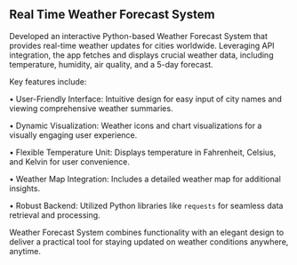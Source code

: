 ## Real Time Weather Forecast System































































































































































































































































































































































































































































































































































































































































































































































































































































































































































































































































Developed an interactive Python-based Weather Forecast System that provides real-time weather updates for cities worldwide. Leveraging API integration, the app fetches and displays crucial weather data, including temperature, humidity, air quality, and a 5-day forecast.































































































































































































































































































































































































































































































































































































































































































































































































































































































































































































































































































































































































































































































































































































































































































































































































Key features include:































































































































































































































































































































































































































































































































• User-Friendly Interface: Intuitive design for easy input of city names and viewing comprehensive weather summaries.































































































































































































































































































































































































































































































































• Dynamic Visualization: Weather icons and chart visualizations for a visually engaging user experience.































































































































































































































































































































































































































































































































• Flexible Temperature Unit: Displays temperature in Fahrenheit, Celsius, and Kelvin for user convenience.































































































































































































































































































































































































































































































































• Weather Map Integration: Includes a detailed weather map for additional insights.































































































































































































































































































































































































































































































































• Robust Backend: Utilized Python libraries like `requests` for seamless data retrieval and processing.































































































































































































































































































































































































































































































































































































































































































































































































































































































































































































































































Weather Forecast System combines functionality with an elegant design to deliver a practical tool for staying updated on weather conditions anywhere, anytime.

